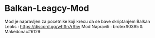 # Balkan-Leagcy-Mod
Mod je napravljen za pocetnike koji krecu da se bave skriptanjem  Balkan Leaks : https://discord.gg/whftn7rS5v  Mod Napravili : brotex#0395 &amp; Makedonac#6129
